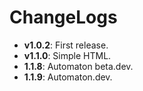 # ChangeLogs

- **v1.0.2**: First release.
- **v1.1.0**: Simple HTML.
- **1.1.8**: Automaton beta.dev.
- **1.1.9**: Automaton.dev.
